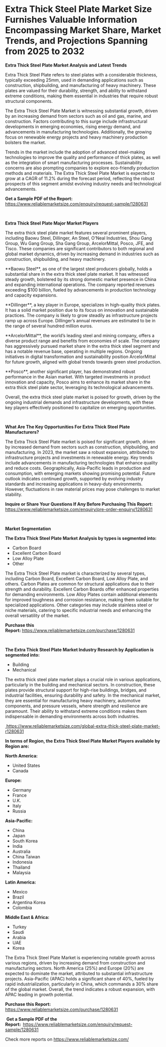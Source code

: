 <p><h1>Extra Thick Steel Plate Market Size Furnishes Valuable Information Encompassing Market Share, Market Trends, and Projections Spanning from 2025 to 2032</h1></p><p><strong>Extra Thick Steel Plate Market Analysis and Latest Trends</strong></p>
<p><p>Extra Thick Steel Plate refers to steel plates with a considerable thickness, typically exceeding 25mm, used in demanding applications such as construction, shipbuilding, and manufacturing of heavy machinery. These plates are valued for their durability, strength, and ability to withstand extreme conditions, making them essential in industries that require robust structural components.</p><p>The Extra Thick Steel Plate Market is witnessing substantial growth, driven by an increasing demand from sectors such as oil and gas, marine, and construction. Factors contributing to this surge include infrastructural developments in emerging economies, rising energy demand, and advancements in manufacturing technologies. Additionally, the growing focus on renewable energy projects and heavy machinery production bolsters the market.</p><p>Trends in the market include the adoption of advanced steel-making technologies to improve the quality and performance of thick plates, as well as the integration of smart manufacturing processes. Sustainability concerns are also prompting companies to explore eco-friendly production methods and materials. The Extra Thick Steel Plate Market is expected to grow at a CAGR of 11.2% during the forecast period, reflecting the robust prospects of this segment amidst evolving industry needs and technological advancements.</p></p>
<p><strong>Get a Sample PDF of the Report:&nbsp;</strong> <a href="https://www.reliablemarketsize.com/enquiry/request-sample/1280631?utm_campaign=3176&utm_medium=2&utm_source=Github&utm_content=ia&utm_term=24032025&utm_id=extra-thick-steel-plate">https://www.reliablemarketsize.com/enquiry/request-sample/1280631</a></p>
<p>&nbsp;</p>
<p><strong>Extra Thick Steel Plate Major Market Players</strong></p>
<p><p>The extra thick steel plate market features several prominent players, including Baowu Steel, Dillinger, An Steel, O'Neal Industries, Shou Gang Group, Wu Gang Group, Sha Gang Group, ArcelorMittal, Posco, JFE, and Tisco. These companies are significant contributors to both regional and global market dynamics, driven by increasing demand in industries such as construction, shipbuilding, and heavy machinery.</p><p>**Baowu Steel**, as one of the largest steel producers globally, holds a substantial share in the extra thick steel plate market. It has witnessed steady growth, bolstered by its strong domestic market presence in China and expanding international operations. The company reported revenues exceeding $100 billion, fueled by advancements in production technology and capacity expansions.</p><p>**Dillinger**, a key player in Europe, specializes in high-quality thick plates. It has a solid market position due to its focus on innovation and sustainable practices. The company is likely to grow steadily as infrastructure projects ramp up across Europe. Dillinger’s annual revenues are estimated to be in the range of several hundred million euros.</p><p>**ArcelorMittal**, the world’s leading steel and mining company, offers a diverse product range and benefits from economies of scale. The company has aggressively pursued market share in the extra thick steel segment and has a notable revenue base, operating in multiple regions. Ongoing initiatives in digital transformation and sustainability position ArcelorMittal for future growth, aligned with global trends towards green steel production.</p><p>**Posco**, another significant player, has demonstrated robust performance in the Asian market. With targeted investments in product innovation and capacity, Posco aims to enhance its market share in the extra thick steel plate sector, leveraging its technological advancements.</p><p>Overall, the extra thick steel plate market is poised for growth, driven by the ongoing industrial demands and infrastructure developments, with these key players effectively positioned to capitalize on emerging opportunities.</p></p>
<p>&nbsp;</p>
<p><strong>What Are The Key Opportunities For Extra Thick Steel Plate Manufacturers?</strong></p>
<p><p>The Extra Thick Steel Plate market is poised for significant growth, driven by increased demand from sectors such as construction, shipbuilding, and manufacturing. In 2023, the market saw a robust expansion, attributed to infrastructure projects and investments in renewable energy. Key trends include advancements in manufacturing technologies that enhance quality and reduce costs. Geographically, Asia-Pacific leads in production and consumption, with emerging markets showing promising potential. Future outlook indicates continued growth, supported by evolving industry standards and increasing applications in heavy-duty environments. However, fluctuations in raw material prices may pose challenges to market stability.</p></p>
<p><strong>Inquire or Share Your Questions If Any Before Purchasing This Report:</strong> <a href="https://www.reliablemarketsize.com/enquiry/pre-order-enquiry/1280631?utm_campaign=3176&utm_medium=2&utm_source=Github&utm_content=ia&utm_term=24032025&utm_id=extra-thick-steel-plate">https://www.reliablemarketsize.com/enquiry/pre-order-enquiry/1280631</a></p>
<p>&nbsp;</p>
<p><strong>Market Segmentation</strong></p>
<p><strong>The Extra Thick Steel Plate Market Analysis by types is segmented into:</strong></p>
<p><ul><li>Carbon Board</li><li>Excellent Carbon Board</li><li>Low Alloy Plate</li><li>Other</li></ul></p>
<p><p>The Extra Thick Steel Plate market is characterized by several types, including Carbon Board, Excellent Carbon Board, Low Alloy Plate, and others. Carbon Plates are common for structural applications due to their strength and durability. Excellent Carbon Boards offer enhanced properties for demanding environments. Low Alloy Plates contain additional elements for improved toughness and corrosion resistance, making them suitable for specialized applications. Other categories may include stainless steel or niche materials, catering to specific industrial needs and enhancing the overall versatility of the market.</p></p>
<p><strong>Purchase this Report:&nbsp;</strong><a href="https://www.reliablemarketsize.com/purchase/1280631?utm_campaign=3176&utm_medium=2&utm_source=Github&utm_content=ia&utm_term=24032025&utm_id=extra-thick-steel-plate">https://www.reliablemarketsize.com/purchase/1280631</a></p>
<p>&nbsp;</p>
<p><strong>The Extra Thick Steel Plate Market Industry Research by Application is segmented into:</strong></p>
<p><ul><li>Building</li><li>Mechanical</li></ul></p>
<p><p>The extra thick steel plate market plays a crucial role in various applications, particularly in the building and mechanical sectors. In construction, these plates provide structural support for high-rise buildings, bridges, and industrial facilities, ensuring durability and safety. In the mechanical market, they are essential for manufacturing heavy machinery, automotive components, and pressure vessels, where strength and resilience are paramount. Their ability to withstand extreme conditions makes them indispensable in demanding environments across both industries.</p></p>
<p><a href="https://www.reliablemarketsize.com/global-extra-thick-steel-plate-market-r1280631?utm_campaign=3176&utm_medium=2&utm_source=Github&utm_content=ia&utm_term=24032025&utm_id=extra-thick-steel-plate">&nbsp;https://www.reliablemarketsize.com/global-extra-thick-steel-plate-market-r1280631</a></p>
<p><strong>In terms of Region, the Extra Thick Steel Plate Market Players available by Region are:</strong></p>
<p>
    <p> <strong> North America: </strong>
        <ul>
            <li>United States</li>
            <li>Canada</li>
        </ul>
        </p> 
    <p> <strong> Europe: </strong>
        <ul>
            <li>Germany</li>
            <li>France</li>
            <li>U.K.</li>
            <li>Italy</li>
            <li>Russia</li>
        </ul>
        </p> 
    <p> <strong> Asia-Pacific: </strong>
        <ul>
            <li>China</li>
            <li>Japan</li>
            <li>South Korea</li>
            <li>India</li>
            <li>Australia</li>
            <li>China Taiwan</li>
            <li>Indonesia</li>
            <li>Thailand</li>
            <li>Malaysia</li>
        </ul>
        </p> 
    <p> <strong> Latin America: </strong>
        <ul>
            <li>Mexico</li>
            <li>Brazil</li>
            <li>Argentina Korea</li>
            <li>Colombia</li>
        </ul>
        </p> 
    <p> <strong> Middle East & Africa: </strong>
        <ul>
            <li>Turkey</li>
            <li>Saudi</li>
            <li>Arabia</li>
            <li>UAE</li>
            <li>Korea</li>
        </ul>
    </p>
    </p>
<p><p>The Extra Thick Steel Plate Market is experiencing notable growth across various regions, driven by increasing demand from construction and manufacturing sectors. North America (25%) and Europe (20%) are expected to dominate the market, attributed to substantial infrastructure projects. Asia-Pacific (APAC) holds a significant share of 40%, fueled by rapid industrialization, particularly in China, which commands a 30% share of the global market. Overall, the trend indicates a robust expansion, with APAC leading in growth potential.</p></p>
<p><strong>Purchase this Report: </strong><a href="https://www.reliablemarketsize.com/purchase/1280631?utm_campaign=3176&utm_medium=2&utm_source=Github&utm_content=ia&utm_term=24032025&utm_id=extra-thick-steel-plate">https://www.reliablemarketsize.com/purchase/1280631</a></p>
<p>&nbsp;<strong>Get a Sample PDF of the Report:&nbsp;&nbsp;</strong><a href="https://www.reliablemarketsize.com/enquiry/request-sample/1280631?utm_campaign=3176&utm_medium=2&utm_source=Github&utm_content=ia&utm_term=24032025&utm_id=extra-thick-steel-plate">https://www.reliablemarketsize.com/enquiry/request-sample/1280631</a></p>
<p><strong></strong></p>
<p>Check more reports on <a href="https://www.reliablemarketsize.com/?utm_campaign=3176&utm_medium=2&utm_source=Github&utm_content=ia&utm_term=24032025&utm_id=extra-thick-steel-plate">https://www.reliablemarketsize.com/</a></p>